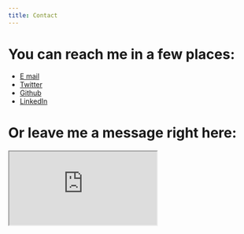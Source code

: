 ```yaml
---
title: Contact
---
```


# You can reach me in a few places:

<!-- (holy crap black/white is gross, fix itttttttt &#45; throw the blue into the mix -->
<!-- &#45;&#45; use css w/ icon SVGs to make them white? Also lookup srcset image so it loads -->
<!-- better on mobile! :) -->


<!-- FIX THE STYLING ON THESE AND MALE VERTICAL ONCE THEY GET TO SMALL (MAKE BIGGER TOO BY DEFAULT) -->

<ul class="contact-list">
    <li id="email" class="logo svg"><a href="mailto:andrescuervor@gmail.com">E mail</a></li>
    <li id="twitter" class="contact-bubble"><a href="https://twitter.com/acwervo">Twitter</a></li>
    <li id="github" class="contact-bubble"><a href="http://github.com/AndresCuervo/">Github</a></li>
    <li id="linkedin" class="contact-bubble"><a href="https://www.linkedin.com/in/andcuervo">LinkedIn</a></li>
</ul>
<!-- <ul class="contact&#45;list"> -->
<!--     <a href="mailto:andrescuervor@gmail.com"><li id="email" class="logo svg">eeemail</li></a> -->
<!--     <a href="https://twitter.com/acwervo"><li id="twitter" class="contact&#45;bubble">twitter</li></a> -->
<!--     <a href="http://github.com/AndresCuervo/"><li id="github" class="contact&#45;bubble">github</li></a> -->
<!--     <a href="https://www.linkedin.com/in/andcuervo"><li id="linkedin" class="contact&#45;bubble">linkedin</li></a> -->
<!-- </ul> -->

# Or leave me a message right here:

<iframe id="qontacto-iframe" src="http://www.qontacto.com/f/55b6715ea2f19c2f4a000065"
data-aem="andrescuervor@gmail.com" ></iframe>
